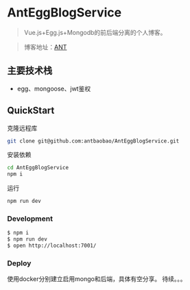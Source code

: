 # AntEggBlogService

> Vue.js+Egg.js+Mongodb的前后端分离的个人博客。

> 博客地址：[ANT](http://120.77.219.106/#/)

## 主要技术栈
* egg、mongoose、jwt鉴权

## QuickStart

克隆远程库
```bash
git clone git@github.com:antbaobao/AntEggBlogService.git
```
安装依赖
```bash
cd AntEggBlogService
npm i
```
运行
```bash
npm run dev
```

### Development

```bash
$ npm i
$ npm run dev
$ open http://localhost:7001/
```

### Deploy

使用docker分别建立启用mongo和后端，具体有空分享。
待续。。。
